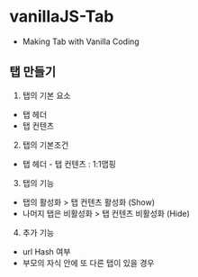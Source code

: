 # vanillaJS-Tab
- Making Tab with Vanilla Coding


## 탭 만들기

1. 탭의 기본 요소
 - 탭 헤더
 - 탭 컨텐츠

2. 탭의 기본조건
 - 탭 헤더 - 탭 컨텐츠 : 1:1맵핑

3. 탭의 기능
 - 탭의 활성화 > 탭 컨텐츠 활성화 (Show)
 - 나머지 탭은 비활성화 > 탭 컨텐츠 비활성화 (Hide)

4. 추가 기능
  - url Hash 여부
  - 부모의 자식 안에 또 다른 탭이 있을 경우
